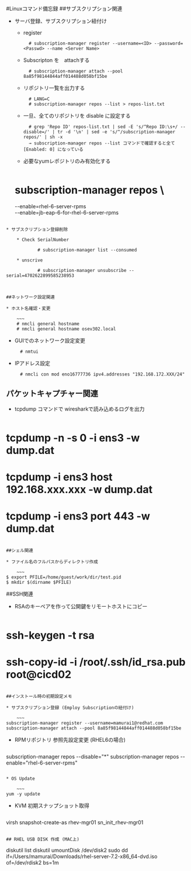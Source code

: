 #Linuxコマンド備忘録
##サブスクリプション関連

* サーバ登録、サブスクリプション紐付け

	* register

			# subscription-manager register --username=<ID> --password=<Passwd> --name <Server Name>

	* Subscripton を　attachする			# subscription-manager attach --pool 8a85f98144844aff014488d058bf15be

	* リポジトリ一覧を出力する			# LANG=C			# subscription-manager repos --list > repos-list.txt	* 一旦、全てのリポジトリを disable に設定する 			# grep 'Repo ID' repos-list.txt | sed -E 's/^Repo ID:\s+/ --disable=/' | tr -d '\n' | sed -e 's/^/subscription-manager repos/' | sh -x
			→ subscription-manager repos --list コマンドで確認すると全て　[Enabled: 0] になっている	* 必要なyumレポジトリのみ有効化する	
		~~~
	# subscription-manager repos \	 --enable=rhel-6-server-rpms \	 --enable=jb-eap-6-for-rhel-6-server-rpms
~~~

* サブスクリプション登録削除
	 
	* Check SerialNumber			
			# subscription-manager list --consumed		* unscrive
			# subscription-manager unsubscribe --serial=4702622899585238953



##ネットワーク設定関連

* ホスト名確認・変更	~~~	
    # nmcli general hostname    # nmcli general hostname osev302.local~~~* GUIでのネットワーク設定変更		
		# nmtui

* IPアドレス設定	
		# nmcli con mod eno16777736 ipv4.addresses "192.168.172.XXX/24"
		

## パケットキャプチャー関連

* tcpdump コマンドで wiresharkで読み込めるログを出力

	~~~
# tcpdump -n -s 0 -i ens3 -w dump.dat
# tcpdump -i ens3 host 192.168.xxx.xxx -w dump.dat
# tcpdump -i ens3 port 443 -w dump.dat
~~~

##シェル関連

* ファイル名のフルパスからディレクトリ作成

	~~~
$ export PFILE=/home/guest/work/dir/test.pid
$ mkdir $(dirname $PFILE)
~~~

##SSH関連
* RSAのキーペアを作って公開鍵をリモートホストにコピー

	~~~
# ssh-keygen -t rsa
# ssh-copy-id -i /root/.ssh/id_rsa.pub  root@cicd02
~~~

##インストール時の初期設定メモ

* サブスクリプション登録 (Employ Subscriptionの紐付け)

	~~~
subscription-manager register --username=mamurai1@redhat.com
subscription-manager attach --pool 8a85f98144844aff014488d058bf15be
~~~

* RPMリポジトリ 参照先設定変更 (RHEL6の場合)

	~~~
subscription-manager repos --disable="*"
subscription-manager repos --enable="rhel-6-server-rpms"
~~~

* OS Update

	~~~
yum -y update
~~~

* KVM 初期スナップショット取得

	~~~
virsh snapshot-create-as rhev-mgr01 sn_init_rhev-mgr01
~~~

## RHEL USB DISK 作成 (MAC上)

~~~
diskutil list
diskutil umountDisk /dev/disk2
sudo dd if=/Users/mamurai/Downloads/rhel-server-7.2-x86_64-dvd.iso of=/dev/rdisk2 bs=1m
~~~